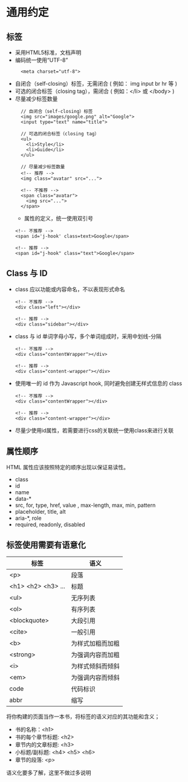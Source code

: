 # 通用约定
## 标签
  * 采用HTML5标准，文档声明 <!DOCTYPE html>
  * 编码统一使用“UTF-8”
    ```
      <meta charset="utf-8">
    ```
  * 自闭合（self-closing）标签，无需闭合 ( 例如： img input br hr 等 )
  * 可选的闭合标签（closing tag），需闭合 ( 例如：\</li> 或 \</body> )
  * 尽量减少标签数量
    ```
      // 自闭合（self-closing）标签
      <img src="images/google.png" alt="Google">
      <input type="text" name="title">

      // 可选的闭合标签（closing tag）
      <ul>
        <li>Style</li>
        <li>Guide</li>
      </ul>

      // 尽量减少标签数量
      <!-- 推荐 -->
      <img class="avatar" src="...">

      <!-- 不推荐 -->
      <span class="avatar">
        <img src="...">
      </span>
    ```
    * 属性的定义，统一使用双引号
    ```
    <!-- 不推荐 -->
    <span id='j-hook' class=text>Google</span>

    <!-- 推荐 -->
    <span id="j-hook" class="text">Google</span>
    ```
## Class 与 ID
  * class 应以功能或内容命名，不以表现形式命名
    ```
    <!-- 不推荐 -->
    <div class="left"></div>

    <!-- 推荐 -->
    <div class="sidebar"></div>
    ```
  * class 与 id 单词字母小写，多个单词组成时，采用中划线-分隔
    ```
    <!-- 不推荐 -->
    <div class="contentWrapper"></div>

    <!-- 推荐 -->
    <div class="content-wrapper"></div>
    ```
  * 使用唯一的 id 作为 Javascript hook, 同时避免创建无样式信息的 class
    ```
    <!-- 不推荐 -->
    <div class="contentWrapper"></div>

    <!-- 推荐 -->
    <div class="content-wrapper"></div>
    ```
  * 尽量少使用id属性，若需要进行css的关联统一使用class来进行关联
## 属性顺序
  HTML 属性应该按照特定的顺序出现以保证易读性。
  * class
  * id
  * name
  * data-*
  * src, for, type, href, value , max-length, max, min, pattern
  * placeholder, title, alt
  * aria-*, role
  * required, readonly, disabled
## 标签使用需要有语意化
  标签|语义
  --|--
  &lt;p&gt;|	段落
  &lt;h1&gt; \<h2> \<h3> ...|	标题
  &lt;ul&gt;	|无序列表
  &lt;ol&gt;|	有序列表
  &lt;blockquote&gt;|	大段引用
  &lt;cite&gt;|	一般引用
  &lt;b&gt;|	为样式加粗而加粗
  &lt;strong&gt;|	为强调内容而加粗
  &lt;i&gt;|	为样式倾斜而倾斜
  &lt;em&gt;|	为强调内容而倾斜
  code	|代码标识
  abbr	|缩写
将你构建的页面当作一本书，将标签的语义对应的其功能和含义；

  * 书的名称：&lt;h1&gt;
  * 书的每个章节标题: &lt;h2&gt;
  * 章节内的文章标题: &lt;h3&gt;
  * 小标题/副标题: &lt;h4&gt; &lt;h5&gt; &lt;h6&gt;
  * 章节的段落: &lt;p&gt;

语义化要多了解，这里不做过多说明